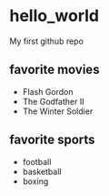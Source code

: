 # hello_world
My first github repo


## favorite movies

- Flash Gordon
- The Godfather II
- The Winter Soldier

## favorite sports

- football
- basketball
- boxing
